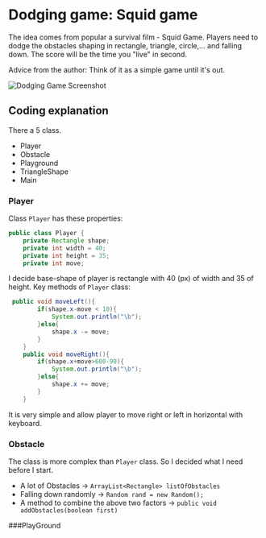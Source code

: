 # Dodging game: Squid game
 The idea comes from popular a survival film - Squid Game. Players need to dodge the obstacles shaping in rectangle, triangle, circle,... and falling down. 
The score will be the time you "live" in second. 

Advice from the author: Think of it as a simple game until it's out.

![Dodging Game Screenshot](blob/main/images/screenShot.png "Dodging Game Screenshot")



## Coding explanation 
There a 5 class. 
* Player 
* Obstacle
* Playground 
* TriangleShape
* Main


### Player 

Class `Player` has these properties:
```java
public class Player {
    private Rectangle shape;
    private int width = 40;
    private int height = 35;
    private int move;
```
I decide base-shape of player is rectangle with 40 (px) of width and 35 of height. 
Key methods of `Player` class:
```java
 public void moveLeft(){
        if(shape.x-move < 10){
            System.out.println("\b");
        }else{
            shape.x -= move;
        }
    }
    public void moveRight(){
        if(shape.x+move>600-90){
            System.out.println("\b");
        }else{
            shape.x += move;
        }
    }
```
It is very simple and allow player to move right or left in horizontal with keyboard. 
### Obstacle
The class is more complex than `Player` class. So I decided what I need before I start. 
* A lot of Obstacles -> `ArrayList<Rectangle> listOfObstacles`
* Falling down randomly -> `Random rand = new Random();`
* A method to combine the above two factors -> `public void addObstacles(boolean first)`




###PlayGround

